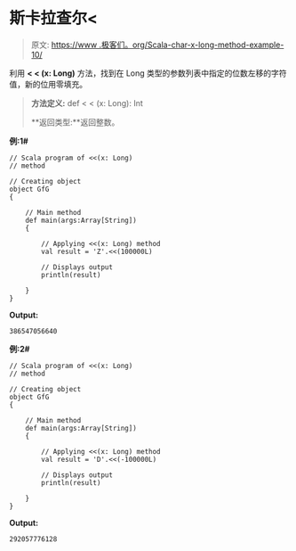 # 斯卡拉查尔<

> 原文: [https://www .极客们。org/Scala-char-x-long-method-example-10/](https://www.geeksforgeeks.org/scala-char-x-long-method-with-example-10/)

利用 **< < (x: Long)** 方法，找到在 Long 类型的参数列表中指定的位数左移的字符值，新的位用零填充。

> **方法定义:** def < < (x: Long): Int
> 
> **返回类型:**返回整数。

**例:1#**

```
// Scala program of <<(x: Long)
// method

// Creating object
object GfG
{ 

    // Main method
    def main(args:Array[String])
    {

        // Applying <<(x: Long) method 
        val result = 'Z'.<<(100000L)

        // Displays output
        println(result)

    }
} 
```

**Output:**

```
386547056640

```

**例:2#**

```
// Scala program of <<(x: Long)
// method

// Creating object
object GfG
{ 

    // Main method
    def main(args:Array[String])
    {

        // Applying <<(x: Long) method
        val result = 'D'.<<(-100000L)

        // Displays output
        println(result)

    }
} 
```

**Output:**

```
292057776128

```